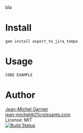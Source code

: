 bla

Install
=======

    gem install export_to_jira_tempo

Usage
=====

    CODE EXAMPLE

Author
======
[Jean-Michel Garnier](http://21croissants.com)<br/>
jean-michel@21croissants.com<br/>
License: MIT<br/>
[![Build Status](https://secure.travis-ci.org/21croissants/export_to_jira_tempo.png)](http://travis-ci.org/21croissants/export_to_jira_tempo)
